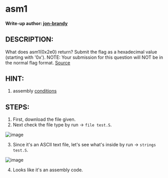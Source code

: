 # asm1
#### Write-up author: [jon-brandy](https://github.com/jon-brandy)
## DESCRIPTION:
What does asm1(0x2e0) return? 
Submit the flag as a hexadecimal value (starting with '0x'). 
NOTE: Your submission for this question will NOT be in the normal flag format. [Source](https://github.com/jon-brandy/CTF-WRITE-UP/blob/c22ac49a6c1aa41d84deed5a985052e46d48dd23/Asset/asm1/test.S)
## HINT:
1. assembly [conditions](https://www.tutorialspoint.com/assembly_programming/assembly_conditions.htm)
## STEPS:
1. First, download the file given.
2. Next check the file type by run -> `file test.S`.

![image](https://user-images.githubusercontent.com/70703371/180635753-71002eee-4b3b-4c1d-b42d-a07639aca927.png)

3. Since it's an ASCII text file, let's see what's inside by run -> `strings test.S`.

![image](https://user-images.githubusercontent.com/70703371/180635782-781fbcf9-095c-499d-b84d-f4dd24d82ed4.png)

4. Looks like it's an assembly code.

